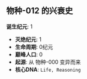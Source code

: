 ## 物种-012 的兴衰史

**诞生纪元**: 1
- **灭绝纪元**: 1
- **生命周期**: 0纪元
- **巅峰人口**: 0
- **起源**: 从 物种-000 变异而来
- **核心DNA**: `Life, Reasoning`

